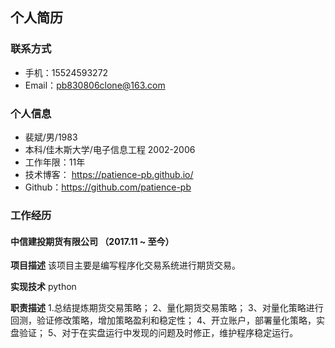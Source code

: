 
## 个人简历
### 联系方式
- 手机：15524593272
- Email：pb830806clone@163.com

### 个人信息
 - 裴斌/男/1983
 - 本科/佳木斯大学/电子信息工程 2002-2006
 - 工作年限：11年
 - 技术博客： https://patience-pb.github.io/
 - Github：https://github.com/patience-pb
 
 ### 工作经历
 #### 中信建投期货有限公司 （2017.11 ~ 至今）
 
 **项目描述**
 该项目主要是编写程序化交易系统进行期货交易。
 
 **实现技术**
 python
 
 **职责描述**
1.总结提炼期货交易策略；
2、量化期货交易策略；
3、对量化策略进行回测，验证修改策略，增加策略盈利和稳定性；
4、开立账户，部署量化策略，实盘验证；
5、对于在实盘运行中发现的问题及时修正，维护程序稳定运行。


